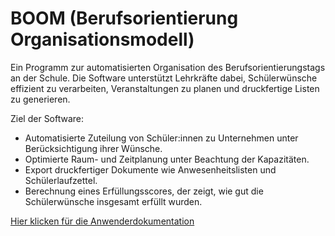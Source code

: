 # BOOM (Berufsorientierung Organisationsmodell)

Ein Programm zur automatisierten Organisation des Berufsorientierungstags an der Schule. 
Die Software unterstützt Lehrkräfte dabei, Schülerwünsche effizient zu verarbeiten, Veranstaltungen zu planen und druckfertige Listen zu generieren.

Ziel der Software:
- Automatisierte Zuteilung von Schüler:innen zu Unternehmen unter Berücksichtigung ihrer Wünsche.
- Optimierte Raum- und Zeitplanung unter Beachtung der Kapazitäten.
- Export druckfertiger Dokumente wie Anwesenheitslisten und Schülerlaufzettel.
- Berechnung eines Erfüllungsscores, der zeigt, wie gut die Schülerwünsche insgesamt erfüllt wurden.

[Hier klicken für die Anwenderdokumentation](https://github.com/user-attachments/files/19702950/Benutzerdoku.pdf)
